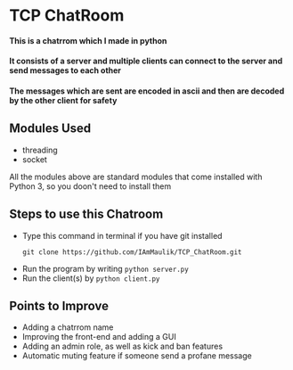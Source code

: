 # TCP ChatRoom

#### This is a chatrrom which I made in python
#### It consists of a server and multiple clients can connect to the server and send messages to each other
#### The messages which are sent are encoded in ascii and then are decoded by the other client for safety

## Modules Used
- threading
- socket

All the modules above are standard modules that come installed with Python 3, so you doon't need to install them

## Steps to use this Chatroom
- Type this command in terminal if you have git installed 
  ```
  git clone https://github.com/IAmMaulik/TCP_ChatRoom.git
  ```
- Run the program by writing ```python server.py```
- Run the client(s) by ```python client.py```


## Points to Improve
- Adding a chatrrom name
- Improving the front-end and adding a GUI
- Adding an admin role, as well as kick and ban features
- Automatic muting feature if someone send a profane message

